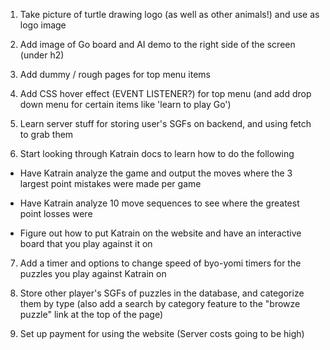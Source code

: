 1. Take picture of turtle drawing logo (as well as other animals!) and use as logo image

2. Add image of Go board and AI demo to the right side of the screen (under h2)

3. Add dummy / rough pages for top menu items

4. Add CSS hover effect (EVENT LISTENER?) for top menu (and add drop down menu for certain items like 'learn to play Go')

5. Learn server stuff for storing user's SGFs on backend, and using fetch to grab them

6. Start looking through Katrain docs to learn how to do the following

- Have Katrain analyze the game and output the moves where the 3 largest point mistakes were made per game

- Have Katrain analyze 10 move sequences to see where the greatest point losses were

- Figure out how to put Katrain on the website and have an interactive board that you play against it on

7. Add a timer and options to change speed of byo-yomi timers for the puzzles you play against Katrain on

8. Store other player's SGFs of puzzles in the database, and categorize them by type (also add a search by category feature to the "browze puzzle" link at the top of the page)

9. Set up payment for using the website (Server costs going to be high)
